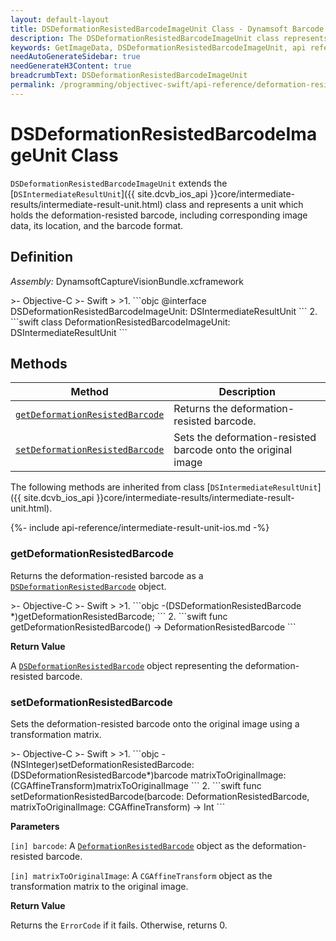 ```yaml
---
layout: default-layout
title: DSDeformationResistedBarcodeImageUnit Class - Dynamsoft Barcode Reader iOS Edition
description: The DSDeformationResistedBarcodeImageUnit class represents a unit that contains deformation resisted barcode image data. It inherits from the DSIntermediateResultUnit class.
keywords: GetImageData, DSDeformationResistedBarcodeImageUnit, api reference
needAutoGenerateSidebar: true
needGenerateH3Content: true
breadcrumbText: DSDeformationResistedBarcodeImageUnit
permalink: /programming/objectivec-swift/api-reference/deformation-resisted-barcode-image-unit.html
---
```


# DSDeformationResistedBarcodeImageUnit Class

`DSDeformationResistedBarcodeImageUnit` extends the [`DSIntermediateResultUnit`]({{ site.dcvb_ios_api }}core/intermediate-results/intermediate-result-unit.html) class and represents a unit which holds the deformation-resisted barcode, including corresponding image data, its location, and the barcode format.

## Definition

*Assembly:* DynamsoftCaptureVisionBundle.xcframework

<div class="sample-code-prefix"></div>
>- Objective-C
>- Swift
>
>1. 
```objc
@interface DSDeformationResistedBarcodeImageUnit: DSIntermediateResultUnit
```
2. 
```swift
class DeformationResistedBarcodeImageUnit: DSIntermediateResultUnit
```

## Methods

| Method | Description |
|------- |-------------|
| [`getDeformationResistedBarcode`](#getdeformationresistedbarcode) | Returns the deformation-resisted barcode. |
| [`setDeformationResistedBarcode`](#setdeformationresistedbarcode) | Sets the deformation-resisted barcode onto the original image |

The following methods are inherited from class [`DSIntermediateResultUnit`]({{ site.dcvb_ios_api }}core/intermediate-results/intermediate-result-unit.html).

{%- include api-reference/intermediate-result-unit-ios.md -%}

### getDeformationResistedBarcode

Returns the deformation-resisted barcode as a [`DSDeformationResistedBarcode`](deformation-resisted-barcode.md) object.

<div class="sample-code-prefix"></div>
>- Objective-C
>- Swift
>
>1. 
```objc
-(DSDeformationResistedBarcode *)getDeformationResistedBarcode;
```
2. 
```swift
func getDeformationResistedBarcode() -> DeformationResistedBarcode
```

**Return Value**

A [`DSDeformationResistedBarcode`](deformation-resisted-barcode.md) object representing the deformation-resisted barcode.

### setDeformationResistedBarcode

Sets the deformation-resisted barcode onto the original image using a transformation matrix.

<div class="sample-code-prefix"></div>
>- Objective-C
>- Swift
>
>1. 
```objc
-(NSInteger)setDeformationResistedBarcode:(DSDeformationResistedBarcode*)barcode
                    matrixToOriginalImage:(CGAffineTransform)matrixToOriginalImage
```
2. 
```swift
func setDeformationResistedBarcode(barcode: DeformationResistedBarcode, matrixToOriginalImage: CGAffineTransform) -> Int
```

**Parameters**

`[in] barcode`: A [`DeformationResistedBarcode`](deformation-resisted-barcode.md) object as the deformation-resisted barcode.

`[in] matrixToOriginalImage`: A `CGAffineTransform` object as the transformation matrix to the original image.

**Return Value**

Returns the `ErrorCode` if it fails. Otherwise, returns 0.

